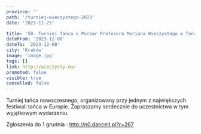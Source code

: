 ```yaml
---
province: ''
path: '/turniej-wieczystego-2023'
date: '2023-11-25'

title: '50. Turniej Tańca o Puchar Profesora Mariana Wieczystego w Tańcach Nowoczesnych'
dateFrom: '2023-12-08'
dateTo: '2023-12-08'
city: 'Kraków'
image: 'image.jpg'
tags: []
link: http://wieczysty.eu/
promoted: false
visible: true
cancelled: false
---
```

Turniej tańca nowoczesnego, organizowany przy jednym z największych festiwali tańca w Europie. Zapraszamy serdecznie do uczestnictwa w tym wyjątkowym wydarzeniu.

Zgłoszenia do 1 grudnia :   http://n0.danceit.pl?r=267
